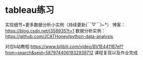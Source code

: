 # tableau练习

实现细节+更多数据分析小实例（持续更新(￣▽￣)~*）
博客：https://blog.csdn.net/j358935?t=1
数据分析实例：https://github.com/JCATHoney/python-data-analysis


对应b站教程:https://www.bilibili.com/video/BV1E4411B7ef?from=search&seid=5879744061932939712
课程复现以及作业完成




